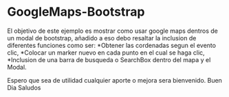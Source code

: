 # GoogleMaps-Bootstrap

El objetivo de este ejemplo es mostrar como usar google maps dentros de un modal de bootstrap, añadido a eso debo resaltar la inclusion de diferentes funciones como ser:
*Obtener las cordenadas segun el evento clic, 
*Colocar un marker nuevo en cada punto en el cual se haga clic,
*Inclusion de una barra de busqueda o SearchBox dentro del mapa y el Modal.

Espero que sea de utilidad cualquier aporte o mejora sera bienvenido.
Buen Dia Saludos
